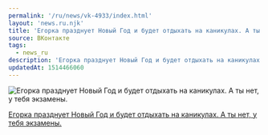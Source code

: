 ```yaml
---
permalink: '/ru/news/vk-4933/index.html'
layout: 'news.ru.njk'
title: 'Егорка празднует Новый Год и будет отдыхать на каникулах. А ты нет, у тебя экзамены.'
source: ВКонтакте
tags:
  - news_ru
description: 'Егорка празднует Новый Год и будет отдыхать на каникулах. А ты нет, у тебя экзамены.'
updatedAt: 1514466060
---
```

![Егорка празднует Новый Год и будет отдыхать на каникулах. А ты нет, у тебя экзамены.](https://sun9-55.userapi.com/c840728/v840728330/393c6/lQInYc5pZk0.jpg)

[Егорка празднует Новый Год и будет отдыхать на каникулах. А ты нет, у тебя экзамены.](https://docs.google.com/spreadsheets/u/1/d/1dTdr-E-gCNZLHkuboSGyNlaUBnc_NW-LN-IIa2Z968g/edit?usp=sheets_home)
